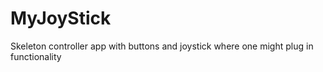# MyJoyStick
Skeleton controller app with buttons and joystick where one might plug in functionality
